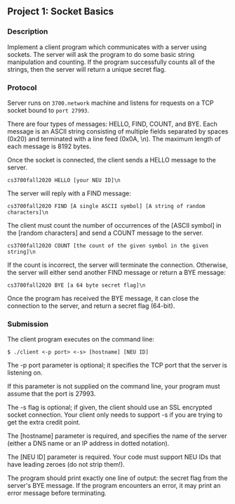 ## Project 1: Socket Basics
### Description
Implement a client program which communicates with a server using sockets. The server will ask the program to do some basic string manipulation and counting. If the program successfully counts all of the strings, then the server will return a unique secret flag.

### Protocol
Server runs on `3700.network` machine and listens for requests on a TCP socket bound to `port 27993`.

There are four types of messages: HELLO, FIND, COUNT, and BYE. Each message is an ASCII string consisting of multiple fields separated by spaces (0x20) and terminated with a line feed (0x0A, \n). The maximum length of each message is 8192 bytes.

Once the socket is connected, the client sends a HELLO message to the server.

```
cs3700fall2020 HELLO [your NEU ID]\n
```

The server will reply with a FIND message:
```
cs3700fall2020 FIND [A single ASCII symbol] [A string of random characters]\n
```
The client must count the number of occurrences of the [ASCII symbol] in the [random characters] and send a COUNT message to the server.
```
cs3700fall2020 COUNT [the count of the given symbol in the given string]\n
```
If the  count is incorrect, the server will terminate the connection. Otherwise, the server will either send another FIND message or return a BYE message:
```
cs3700fall2020 BYE [a 64 byte secret flag]\n
```
Once the program has received the BYE message, it can close the connection to the server, and return a secret flag (64-bit).

### Submission
The client program executes on the command line:
```
$ ./client <-p port> <-s> [hostname] [NEU ID]
```
The -p port parameter is optional; it specifies the TCP port that the server is listening on.

If this parameter is not supplied on the command line, your program must assume that the port is 27993.

The -s flag is optional; if given, the client should use an SSL encrypted socket connection. Your client only needs to support -s if you are trying to get the extra credit point.

The [hostname] parameter is required, and specifies the name of the server (either a DNS name or an IP address in dotted notation).

The [NEU ID] parameter is required. Your code must support NEU IDs that have leading zeroes (do not strip them!).

The program should print exactly one line of output: the secret flag from the server's BYE message. If the program encounters an error, it may print an error message before terminating.
